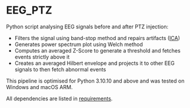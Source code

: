 # EEG_PTZ

Python script analysing EEG signals before and after PTZ injection:
 - Filters the signal using band-stop method and repairs artifacts ([ICA](https://mne.tools/stable/auto_tutorials/preprocessing/40_artifact_correction_ica.html))
 - Generates power spectrum plot using Welch method
 - Computes an averaged Z-Score to generate a threshold and fetches events strictly above it
 - Creates an averaged Hilbert envelope and projects it to other EEG signals to then fetch abnormal events

This pipeline is optimised for Python 3.10.10 and above and was tested on Windows and macOS ARM.

All dependencies are listed in [requirements](requirements.txt).
